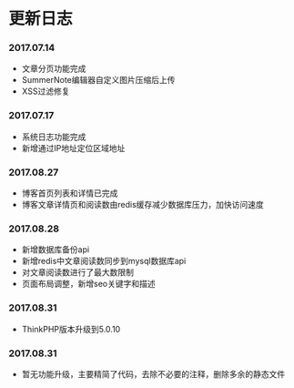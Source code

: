 
更新日志
===============

### 2017.07.14
* 文章分页功能完成
* SummerNote编辑器自定义图片压缩后上传
* XSS过滤修复

### 2017.07.17
* 系统日志功能完成
* 新增通过IP地址定位区域地址

### 2017.08.27
* 博客首页列表和详情已完成
* 博客文章详情页和阅读数由redis缓存减少数据库压力，加快访问速度

### 2017.08.28
* 新增数据库备份api
* 新增redis中文章阅读数同步到mysql数据库api
* 对文章阅读数进行了最大数限制
* 页面布局调整，新增seo关键字和描述

### 2017.08.31
* ThinkPHP版本升级到5.0.10

### 2017.08.31
* 暂无功能升级，主要精简了代码，去除不必要的注释，删除多余的静态文件